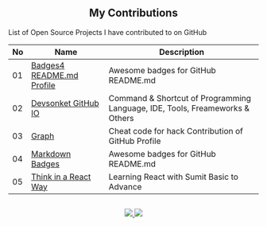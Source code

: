 <h2 align='center'> My Contributions</h2>

List of Open Source Projects I have contributed to on GitHub

| No   | Name                        | Description        |
| ---- | ----------------------------| ------------------ |
| 01   | [Badges4 README.md Profile](https://github.com/mrhrifat/Badges4-README.md-Profile) | Awesome badges for GitHub README.md |
| 02   | [Devsonket GitHub IO](https://github.com/mrhrifat/devsonket.github.io) | Command & Shortcut of Programming Language, IDE, Tools, Freameworks & Others |
| 03   | [Graph](https://github.com/idaasfar/graph) | Cheat code for hack Contribution of GitHub Profile |
| 04   | [Markdown Badges](https://github.com/mrhrifat/markdown-badges) | Awesome badges for GitHub README.md |
| 05   | [Think in a React Way](https://github.com/mrhrifat/think-in-a-react-way) | Learning React with Sumit Basic to Advance |

##
<div align='center'>
    <a href='https://github.com/mrhrifat#reach-me'>
    <img src='https://custom-icon-badges.herokuapp.com/badge/Go_To_Back-D14836?style=for-the-badge&logo=arrow-left&logoColor=white'/>
    </a>
    <a href='https://github.com/mrhrifat'>
    <img src='https://img.shields.io/badge/Go_To_Profile-07C160?style=for-the-badge&logo=GitHub&logoColor=white'/>
    </a>
</div>